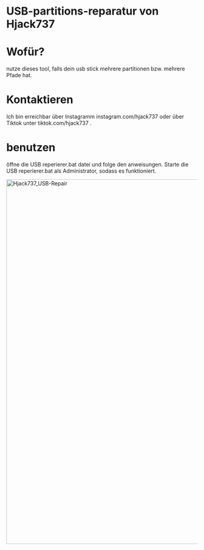 # USB-partitions-reparatur von Hjack737

# Wofür?
nutze dieses tool, falls dein usb stick mehrere partitionen bzw. mehrere Pfade hat.
# Kontaktieren
Ich bin erreichbar über Instagramm instagram.com/hjack737 oder über Tiktok unter tiktok.com/hjack737 .
# benutzen
öffne die USB reperierer.bat datei und folge den anweisungen. Starte die USB reperierer.bat als Administrator, sodass es funktioniert.

<img width="960" alt="Hjack737_USB-Repair" src="https://github.com/Hjack737/USB-partitions-reparatur/assets/132817690/df9aa7dc-47f2-4f4e-a4bd-55a0beb21be6">
